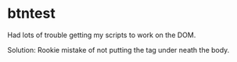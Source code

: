 # btntest

Had lots of trouble getting my scripts to work on the DOM.

Solution: Rookie mistake of not putting the <script></script> tag under neath the body.
